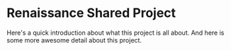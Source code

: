 # Renaissance Shared Project

Here's a quick introduction about what this project is all about. And here is some more awesome detail about this project.
